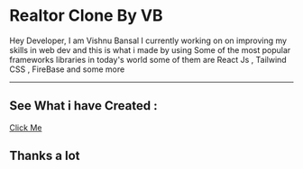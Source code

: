 <h1>Realtor Clone By VB</h1>

<p>Hey Developer, I am Vishnu Bansal I currently working on on improving my skills in web dev and this is what i made by using Some of the most popular frameworks libraries in today's world some of them are React Js , Tailwind CSS , FireBase and some more </p>

<hr>
<h2>See What i have Created : </h2>
<a href="https://realtor-clone-reat-js-tailwind-css-firebase.vercel.app/">Click Me</a>
<h2>Thanks a lot </h2>
